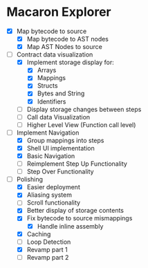# Macaron Explorer

- [x] Map bytecode to source
  - [x] Map bytecode to AST nodes
  - [x] Map AST Nodes to source

- [ ] Contract data visualization
  - [x] Implement storage display for:
    - [x] Arrays
    - [x] Mappings
    - [x] Structs
    - [x] Bytes and String
    - [x] Identifiers 
  - [ ] Display storage changes between steps
  - [ ] Call data Visualization
  - [ ] Higher Level View (Function call level)

- [ ] Implement Navigation
  - [x]  Group mappings into steps
  - [x]  Shell UI implementation
  - [x] Basic Navigation
  - [ ] Reimplement Step Up Functionality
  - [ ] Step Over Functionality

- [ ] Polishing
  - [x] Easier deployment
  - [x] Aliasing system  
  - [ ] Scroll functionality
  - [x] Better display of storage contents
  - [x] Fix bytecode to source mismappings
    - [x] Handle inline assembly
  - [x] Caching 
  - [ ] Loop Detection
  - [x] Revamp part 1
  - [ ] Revamp part 2